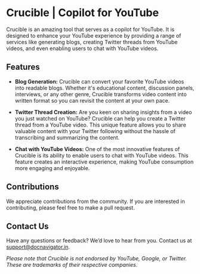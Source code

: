 # Crucible | Copilot for YouTube

Crucible is an amazing tool that serves as a copilot for YouTube. It is designed to enhance your YouTube experience by providing a range of services like generating blogs, creating Twitter threads from YouTube videos, and even enabling users to chat with YouTube videos.

## Features

- **Blog Generation:** Crucible can convert your favorite YouTube videos into readable blogs. Whether it's educational content, discussion panels, interviews, or any other genre, Crucible transforms video content into written format so you can revisit the content at your own pace.

- **Twitter Thread Creation:** Are you keen on sharing insights from a video you just watched on YouTube? Crucible can help you create a Twitter thread from a YouTube video. This unique feature allows you to share valuable content with your Twitter following without the hassle of transcribing and summarizing the content.

- **Chat with YouTube Videos:** One of the most innovative features of Crucible is its ability to enable users to chat with YouTube videos. This feature creates an interactive experience, making YouTube consumption more engaging and enjoyable.

## Contributions

We appreciate contributions from the community. If you are interested in contributing, please feel free to make a pull request.

## Contact Us

Have any questions or feedback? We’d love to hear from you. Contact us at support@docnavigator.in.

_Please note that Crucible is not endorsed by YouTube, Google, or Twitter. These are trademarks of their respective companies._
